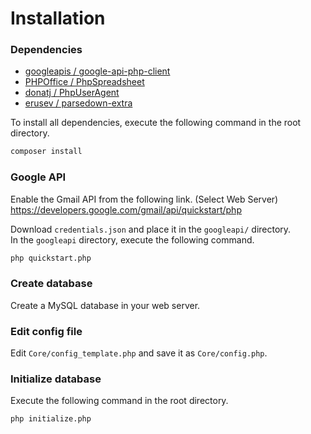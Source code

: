 Installation
===

### Dependencies

- [googleapis / google-api-php-client](https://github.com/googleapis/google-api-php-client)
- [PHPOffice / PhpSpreadsheet](https://github.com/PHPOffice/PhpSpreadsheet)
- [donatj / PhpUserAgent](https://github.com/donatj/PhpUserAgent)
- [erusev / parsedown-extra](https://github.com/erusev/parsedown-extra)

To install all dependencies, execute the following command in the root directory.

```sh
composer install
```

### Google API

Enable the Gmail API from the following link. (Select Web Server)  
https://developers.google.com/gmail/api/quickstart/php

Download `credentials.json` and place it in the `googleapi/` directory.  
In the `googleapi` directory, execute the following command.

```sh
php quickstart.php
```

### Create database
Create a MySQL database in your web server. 

### Edit config file

Edit `Core/config_template.php` and save it as `Core/config.php`.

### Initialize database

Execute the following command in the root directory.

```sh
php initialize.php
```
